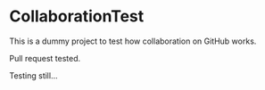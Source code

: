 CollaborationTest
=================

This is a dummy project to test how collaboration on GitHub works.

Pull request tested.

Testing still...